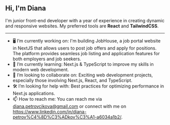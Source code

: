 ## Hi, I'm Diana 


I'm junior front-end developer with a year of experience in creating dynamic and responsive websites. My preferred tools are **React** and **TailwindCSS**.

---

- 🖥️ I’m currently working on:
I'm building JobHouse, a job portal website in NextJS that allows users to post job offers and apply for positions. The platform provides seamless job listing and application features for both employers and job seekers.
- 🚀 I’m currently learning:
Next.js & TypeScript to improve my skills in modern web development.
- 🤝  I’m looking to collaborate on:
Exciting web development projects, especially those involving Next.js, React, and TypeScript.
- 🛠️ I’m looking for help with:
Best practices for optimizing performance in Next.js applications.
- 📫 How to reach me:
You can reach me via diana.petrovcikova@gmail.com or connect with me on https://www.linkedin.com/in/diana-petrov%C4%8D%C3%ADkov%C3%A1-a6034a1b2/.



